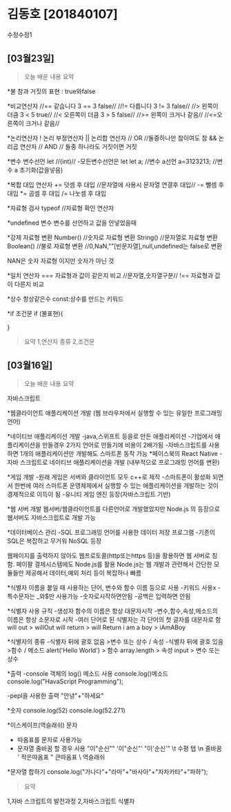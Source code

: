 # 김동호 [201840107]
수정수정1
## [03월23일]
> 오늘 배운 내용 요약

*불
참과 거짓의 표현 : true와false

*비교연산자
//== 같습니다 3 == 3 false//
//!= 다릅니다 3 != 3 false//
//>  왼쪽이 더큼 3 < 5 true//
//<  오른쪽이 더큼 3 > 5 false//
//>= 왼쪽이 크거나 같음//
//<=오른쪽이 크거나 같음//

*논리연산자
! 논리 부정연산자
|| 논리합 연산자 // OR //둘중하나만 참이여도 참
&& 논리곱 연산자 // AND // 둘중 하나라도 거짓이면 거짓

*변수
변수선언 let //(int)//
-모든변수선언은 let
let a; //변수 a선언
a=3123213; //변수 a 초기화(값을넣음)

*복합 대입 연산자
+= 덧셈 후 대입 //문자열에 사용시 문자열 연결후 대입//
-= 뺄셈 후 대입
*= 곱셈 후 대입
/= 나눗셈 후 대입

*자료형 검사
typeof //자료형 확인 연산자

*undefined 변수
변수를 선언하고 값을 안넣었을때 

*강제 자료형 변환
Number() //숫자로 자료형 변환
String() //문자열로 자료형 변환
Boolean() //불로 자료형 변환 //0,NaN,""[빈문자열],null,undefined는 false로 변환

NAN은 숫자 자료형 이지만 숫자가 아닌 것

*일치 연산자
=== 자료형과 값이 같은지 비교 //문자열,숫자열구분//
!== 자료형과 값이 다른지 비교

*상수
항상같은수
const:상수를 만드는 키워드

*if 조건문
if (불표현){

}

> 요약
1,연산자 종류
2,조건문

## [03월16일]
> 오늘 배운 내용 요약 

자바스크립트

*웹클라이언트 애플리케이션 개발
(웹 브라우저에서 실행할 수 있는 유일한 프로그래밍 언어)

*네이티브 애플리케이션 개발
-java,스위프트 등을로 만든 애플리케이션
-기업에서 애플리케이션을 만들경우 2가지 언어로 만들기에 비용이 2배가됨
-자바스크립트를 사용하면 1개의 애플리케이션만 개발해도 스마트폰 동작 가능
*페이스북의 React Native
-자바 스크립트로 네이티브 애플리케이션을 개발 (내부적으로 프로그래밍 언어를 변환)

*게임 개발
-원래 게임은 서버와 클라이언트 모두 c++로 
제작
-스마트폰이 활성화 되면서 한번에 여러 스마트폰 운영체제에서 실행할 수 있는 애플리케이션을 개발하는 것이 경제적으로 이득이 됨
-유니티 게임 엔진 등장(자바스크립트 기반)

*웹 서버 개발
웹서버/웹클라이언트를 다른언어로 개발했었지만
Node.js 의 등장으로 웹서버도 자바스크립트로 개발 가능

*데이터베이스 관리
-SQL 프로그래밍 언어를 사용한 데이터 저장 프로그램
-기존의 SQL은 복잡하고 무거워 NoSQL 등장


웹페이지를 출력하지 않아도 웹프로토콜(http또는https 등)을 활용하면 웹 서버로 칭함. 페이팔 결제시스템에도 Node.js를 활용
Node.js는 웹 개발과 관련해서 간단한 모듈들만 제공해서 데이터,예외 처리 등이 복잡하나 빠름

*식별자
이름을 붙일 때 사용하는 단어, 변수와 함수 이름 등으로 사용
-키워드 사용x
-특수문자는 _와$만 사용가능
-숫자로시작하면안됨
-공백은 입력하면 안됨

*식별자 사용 규칙
-생성자 함수의 이름은 항상 대문자시작
-변수,함수,속성,메소드의 이름은 항상 소문자로 시작
-여러 단어로 된 식별자는 각 단어의 첫 글자를 대문자로 함
will out > willOut
will return > will Return
i am a boy > iAmABoy

*식별자의 종류
-식별자 뒤에 괄호 없음 >변수 또는 상수 / 속성
-식별자 뒤에 괄호 있음 >함수 / 메소드
alert('Hello World') > 함수
array.length > 속성
input > 변수 또는 상수

*출력
-console 객체의 log() 메소드 사용
console.log()메소드
console.log("HavaScript Programming");

-pepl을 사용한 출력
"안녕"+"하세요"

*숫자
console.log(52)
console.log(52.271)

*이스케이프(역슬래쉬) 문자
- 따옴표를 문자로 사용가능
- 문자열 줄바꿈 할 경우 사용
"이\"순신"\"
'이"순신"'
"이'순신'"
\t 수평 탭
\n 줄바꿈
\' 작은따옴표
\" 큰따옴표
\\ 역슬래쉬

*문자열 합하기
console.log("가나다"+"라마"+"바사아"+"자차카타"+"파하");

>요약

1,자바 스크립트의 발전과정
2,자바스크립트 식별자